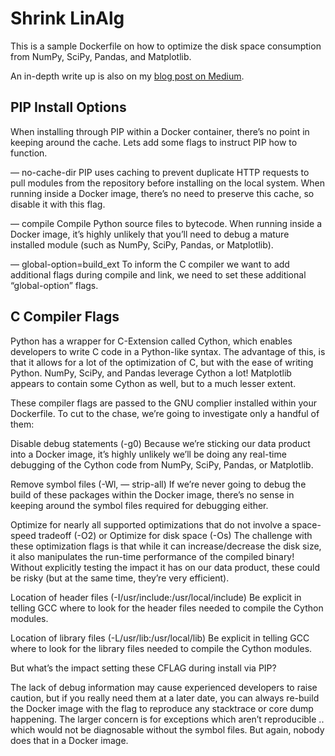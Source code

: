 # Shrink LinAlg
This is a sample Dockerfile on how to optimize the disk space consumption from
NumPy, SciPy, Pandas, and Matplotlib.

An in-depth write up is also on my [blog post on Medium](https://medium.com/@szelenka/how-to-shrink-numpy-scipy-pandas-and-matplotlib-for-your-data-product-4ec8d7e86ee4).

## PIP Install Options
When installing through PIP within a Docker container, there’s no point in keeping around the cache. Lets add some flags to instruct PIP how to function.

— no-cache-dir
PIP uses caching to prevent duplicate HTTP requests to pull modules from the repository before installing on the local system. When running inside a Docker image, there’s no need to preserve this cache, so disable it with this flag.

— compile
Compile Python source files to bytecode. When running inside a Docker image, it’s highly unlikely that you’ll need to debug a mature installed module (such as NumPy, SciPy, Pandas, or Matplotlib).

— global-option=build_ext
To inform the C compiler we want to add additional flags during compile and link, we need to set these additional “global-option” flags.

## C Compiler Flags
Python has a wrapper for C-Extension called Cython, which enables developers to write C code in a Python-like syntax. The advantage of this, is that it allows for a lot of the optimization of C, but with the ease of writing Python. NumPy, SciPy, and Pandas leverage Cython a lot! Matplotlib appears to contain some Cython as well, but to a much lesser extent.

These compiler flags are passed to the GNU complier installed within your Dockerfile. To cut to the chase, we’re going to investigate only a handful of them:

Disable debug statements (-g0)
Because we’re sticking our data product into a Docker image, it’s highly unlikely we’ll be doing any real-time debugging of the Cython code from NumPy, SciPy, Pandas, or Matplotlib.

Remove symbol files (-Wl, — strip-all)
If we’re never going to debug the build of these packages within the Docker image, there’s no sense in keeping around the symbol files required for debugging either.

Optimize for nearly all supported optimizations that do not involve a space-speed tradeoff (-O2) or Optimize for disk space (-Os)
The challenge with these optimization flags is that while it can increase/decrease the disk size, it also manipulates the run-time performance of the compiled binary! Without explicitly testing the impact it has on our data product, these could be 
risky (but at the same time, they’re very efficient).

Location of header files (-I/usr/include:/usr/local/include)
Be explicit in telling GCC where to look for the header files needed to compile the Cython modules.

Location of library files (-L/usr/lib:/usr/local/lib)
Be explicit in telling GCC where to look for the library files needed to compile the Cython modules.

But what’s the impact setting these CFLAG during install via PIP?

The lack of debug information may cause experienced developers to raise caution, but if you really need them at a later date, you can always re-build the Docker image with the flag to reproduce any stacktrace or core dump happening. The larger concern is for exceptions which aren’t reproducible .. which would not be diagnosable without the symbol files. But again, nobody does that in a Docker image.
